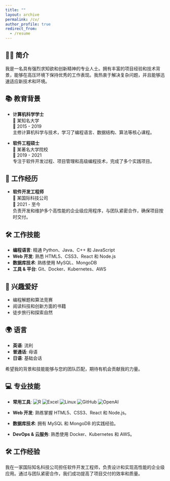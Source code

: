 ```yaml
---
title: ""
layout: archive
permalink: /cv/
author_profile: true
redirect_from:
  - /resume
---
```


## 🙋‍♂️ 简介

我是一名具有强烈求知欲和创新精神的专业人士。拥有丰富的项目经验和技术背景，能够在高压环境下保持优秀的工作表现。我热衷于解决复杂问题，并且能够迅速适应新技术和环境。

## 📚 教育背景

- **计算机科学学士**  
  🏫 某知名大学  
  📅 2015 - 2019  
  主修计算机科学与技术，学习了编程语言、数据结构、算法等核心课程。

- **软件工程硕士**  
  🏫 某著名大学院校  
  📅 2019 - 2021  
  专注于软件开发过程、项目管理和高级编程技术，完成了多个实践项目。

## 💼 工作经历

- **软件开发工程师**  
  🏢 某国际科技公司  
  📅 2021 - 至今  
  负责开发和维护多个高性能的企业级应用程序，与团队紧密合作，确保项目按时交付。

## 🛠 工作技能

- **编程语言**: 精通 Python、Java、C++ 和 JavaScript
- **Web 开发**: 熟悉 HTML5、CSS3、React 和 Node.js
- **数据库技术**: 熟练使用 MySQL、MongoDB
- **工具 & 平台**: Git、Docker、Kubernetes、AWS

## 🎯 兴趣爱好

- 编程解题和算法竞赛
- 阅读科技和创新方面的书籍
- 徒步旅行和探索自然

## 🌍 语言

- **英语**: 流利
- **普通话**: 母语
- **日语**: 基础会话

希望我的背景和技能能够与您的团队匹配，期待有机会贡献我的力量。




## 💻 专业技能

-   **常用工具**: 
![R](https://img.shields.io/badge/-R-blue?&logo=R&logoColor=blue&labelColor=5c5c5c&color=1182c3)
    ![Excel](https://img.shields.io/badge/-Excel-blue?logo=microsoftexcel&logoColor=green&labelColor=5c5c5c&color=1182c3)
    ![Linux](https://img.shields.io/badge/-Linux-blue?logo=Linux&labelColor=5c5c5c&color=1182c3)
    ![GitHub](https://img.shields.io/badge/-GitHub-blue?logo=GitHub&labelColor=5c5c5c&color=1182c3)
    ![OpenAI](https://img.shields.io/badge/-ChatGPT-blue?logo=openai&logoColor=green&labelColor=5c5c5c&color=1182c3)

-   **Web 开发**: 熟练掌握 HTML5、CSS3、React 和 Node.js。
-   **数据库技术**: 拥有 MySQL 和 MongoDB 的实践经验。
-   **DevOps & 云服务**: 熟悉使用 Docker、Kubernetes 和 AWS。

## 🛠 工作经验

我在一家国际知名科技公司担任软件开发工程师，负责设计和实现高性能的企业级应用。通过与团队紧密合作，我们成功提高了项目交付的效率和质量。
